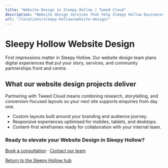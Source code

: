 ```yaml
---
title: "Website Design in Sleepy Hollow | Tweed Cloud"
description: "Website design services that help Sleepy Hollow businesses stand out online."
url: "/locations/sleepy-hollow/website-design/"
---
```


# Sleepy Hollow Website Design

First impressions matter in Sleepy Hollow. Our website design team plans digital experiences that put your story, services, and community partnerships front and centre.

## What our website design projects deliver

Partnering with Tweed Cloud means combining research, storytelling, and conversion-focused layouts so your next site supports enquiries from day one.

- Custom layouts built around your branding and audience journey.
- Responsive experiences optimised for mobiles, tablets, and desktops.
- Content-first wireframes ready for collaboration with your internal team.

### Ready to elevate your Website Design in Sleepy Hollow?

[Book a consultation](/consultation/) · [Contact our team](/contact/)

[Return to the Sleepy Hollow hub](/locations/sleepy-hollow/)
